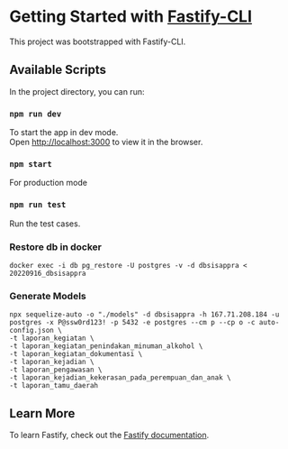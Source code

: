 # Getting Started with [Fastify-CLI](https://www.npmjs.com/package/fastify-cli)

This project was bootstrapped with Fastify-CLI.

## Available Scripts

In the project directory, you can run:

### `npm run dev`

To start the app in dev mode.\
Open [http://localhost:3000](http://localhost:3000) to view it in the browser.

### `npm start`

For production mode

### `npm run test`

Run the test cases.

### Restore db in docker

```shell
docker exec -i db pg_restore -U postgres -v -d dbsisappra < 20220916_dbsisappra
```

### Generate Models

```shell
npx sequelize-auto -o "./models" -d dbsisappra -h 167.71.208.184 -u postgres -x P@ssw0rd123! -p 5432 -e postgres --cm p --cp o -c auto-config.json \
-t laporan_kegiatan \
-t laporan_kegiatan_penindakan_minuman_alkohol \
-t laporan_kegiatan_dokumentasi \
-t laporan_kejadian \
-t laporan_pengawasan \
-t laporan_kejadian_kekerasan_pada_perempuan_dan_anak \
-t laporan_tamu_daerah 

```

## Learn More

To learn Fastify, check out the [Fastify documentation](https://www.fastify.io/docs/latest/).
